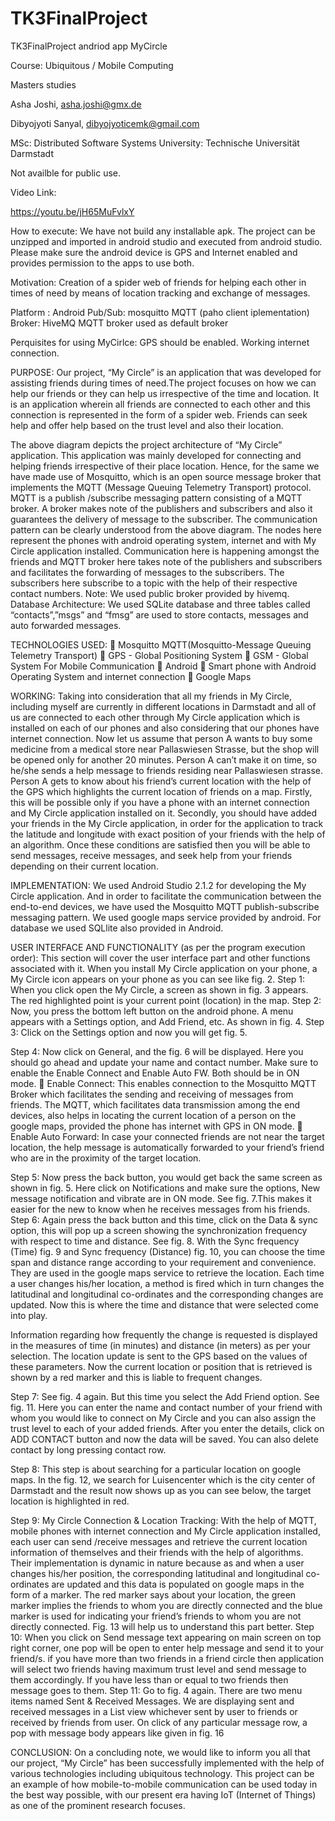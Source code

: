 # TK3FinalProject
TK3FinalProject andriod app MyCircle

Course: Ubiquitous / Mobile Computing

Masters studies

Asha Joshi, asha.joshi@gmx.de

Dibyojyoti Sanyal, dibyojyoticemk@gmail.com 

MSc: Distributed Software Systems University: Technische Universität Darmstadt

Not availble for public use. 

Video Link:

https://youtu.be/jH65MuFvlxY

How to execute:
We have not build any installable apk. The project can be unzipped and imported in android studio and executed from android studio.
Please make sure the android device is GPS and Internet enabled and provides permission to the apps to use both.

Motivation:
Creation of a spider web of friends for helping each other in times of need by means of location tracking and exchange of messages.

Platform : Android
Pub/Sub: mosquitto MQTT (paho client iplementation)
Broker: HiveMQ MQTT broker used as default broker

Perquisites for using MyCirlce:
GPS should be enabled.
Working internet connection.

PURPOSE: Our project, “My Circle” is an application that was developed for assisting friends during times of need.The project focuses on how we can help our friends or they can help us irrespective of the time and location. It is an application wherein all friends are connected to each other and this connection is represented in the form of a spider web. Friends can seek help and offer help based on the trust level and also their location. 

The above diagram depicts the project architecture of “My Circle” application. This application was mainly developed for connecting and helping friends irrespective of their place location. Hence, for the same we have made use of Mosquitto, which is an open source message broker that implements the MQTT (Message Queuing Telemetry Transport) protocol. MQTT is a publish /subscribe messaging pattern consisting of a MQTT broker. A broker makes note of the publishers and subscribers and also it guarantees the delivery of message to the subscriber. The communication pattern can be clearly understood from the above diagram. The nodes here represent the phones with android operating system, internet and with My Circle application installed. Communication here is happening amongst the friends and MQTT broker here takes note of the publishers and subscribers and facilitates the forwarding of messages to the subscribers. The subscribers here subscribe to a topic with the help of their respective contact numbers. Note: We used public broker provided by hivemq. 
Database Architecture: We used SQLite database and three tables called “contacts”,”msgs” and “fmsg” are used to store contacts, messages and auto forwarded messages.   

TECHNOLOGIES USED:  Mosquitto MQTT(Mosquitto-Message Queuing Telemetry Transport)  GPS - Global Positioning System  GSM - Global System For Mobile Communication  Android  Smart phone with Android Operating System and internet connection  Google Maps  

WORKING: Taking into consideration that all my friends in My Circle, including myself are currently in different locations in Darmstadt and all of us are connected to each other through My Circle application which is installed on each of our phones and also considering that our phones have internet connection. Now let us assume that person A wants to buy some medicine from a medical store near Pallaswiesen Strasse, but the shop will be opened only for another 20 minutes. Person A can’t make it on time, so he/she sends a help message to friends residing near Pallaswiesen strasse. Person A 
gets to know about his friend’s current location with the help of the GPS which highlights the current location of friends on a map. Firstly, this will be possible only if you have a phone with an internet connection and My Circle application installed on it. Secondly, you should have added your friends in the My Circle application, in order for the application to track the latitude and longitude with exact position of your friends with the help of an algorithm. Once these conditions are satisfied then you will be able to send messages, receive messages, and seek help from your friends depending on their current location. 

IMPLEMENTATION: We used Android Studio 2.1.2 for developing the My Circle application. And in order to facilitate the communication between the end-to-end devices, we have used the Mosquitto MQTT publish-subscribe messaging pattern. We used google maps service provided by android. For database we used SQLlite also provided in Android.   

USER INTERFACE AND FUNCTIONALITY (as per the program execution order): This section will cover the user interface part and other functions associated with it. When you install My Circle application on your phone, a My Circle icon appears on your phone as you can see like fig. 2.  Step 1: When you click open the My Circle, a screen as shown in fig. 3 appears. The red highlighted point is your current point (location) in the map. Step 2: Now, you press the bottom left button on the android phone. A menu appears with a Settings option, and Add Friend, etc. As shown in fig. 4. Step 3: Click on the Settings option and now you will get fig. 5. 

Step 4: Now click on General, and the fig. 6 will be displayed. Here you should go ahead and update your name and contact number. Make sure to enable the Enable Connect and Enable Auto FW. Both should be in ON mode. 
 Enable Connect: This enables connection to the Mosquitto MQTT Broker which facilitates the sending and receiving of messages from friends. The MQTT, which facilitates data transmission among the end devices, also helps in locating the current location of a person on the google maps, provided the phone has internet with GPS in ON mode.   Enable Auto Forward: In case your connected friends are not near the target location, the help message is automatically forwarded to your friend’s friend who are in the proximity of the target location. 
  
Step 5: Now press the back button, you would get back the same screen as shown in fig. 5. Here click on Notifications and make sure the options, New message notification and vibrate are in ON mode. See fig. 7.This makes it easier for the new to know when he receives messages from his friends. Step 6: Again press the back button and this time, click on the Data & sync option, this will pop up a screen showing the synchronization frequency with respect to time and distance. See fig. 8. With the Sync frequency (Time) fig. 9 and Sync frequency (Distance) fig. 10, you can choose the time span and distance range according to your requirement and convenience. They are used in the google maps service to retrieve the location. Each time a user changes his/her location, a method is fired which in turn changes the latitudinal and longitudinal co-ordinates and the corresponding changes are updated. Now this is where the time and distance that were selected come into play. 

Information regarding how frequently the change is requested is displayed in the measures of time (in minutes) and distance (in meters) as per your selection. The location update is sent to the GPS based on the values of these parameters. Now the current location or position that is retrieved is shown by a red marker and this is liable to frequent changes. 

Step 7: See fig. 4 again. But this time you select the Add Friend option. See fig. 11. Here you can enter the name and contact number of your friend with whom you would like to connect on My Circle and you can also assign the trust level to each of your added friends. After you enter the details, click on ADD CONTACT button and now the data will be saved. You can also delete contact by long pressing contact row. 

Step 8: This step is about searching for a particular location on google maps. In the fig. 12, we search for Luisencenter which is the city center of Darmstadt and the result now shows up as you can see below, the target location is highlighted in red. 

Step 9: My Circle Connection & Location Tracking: With the help of MQTT, mobile phones with internet connection and My Circle application installed, each user can send /receive messages and retrieve the current location information of themselves and their friends with the help of algorithms. Their implementation is dynamic in nature because as and when a user changes his/her position, the corresponding latitudinal and longitudinal co-ordinates are updated and this data is populated on google maps in the form of a marker. The red marker says about your location, the green marker implies the friends to whom you are directly connected and the blue marker is used for indicating your friend’s friends to whom you are not directly connected. Fig. 13 will help us to understand this part better. 
Step 10: When you click on Send message text appearing on main screen on top right corner, one pop will be open to enter help message and send it to your friend/s. if you have more than two friends in a friend circle then application will select two friends having maximum trust level and send message to them accordingly. If you have less than or equal to two friends then message goes to them. Step 11: Go to fig. 4 again. There are two menu items named Sent & Received Messages. We are displaying sent and received messages in a List view whichever sent by user to friends or received by friends from user. On click of any particular message row, a pop with message body appears like given in fig. 16  

CONCLUSION: On a concluding note, we would like to inform you all that our project, “My Circle” has been successfully implemented with the help of various technologies including ubiquitous technology. This project can be an example of how mobile-to-mobile communication can be used today in the best way possible, with our present era having IoT (Internet of Things) as one of the prominent research focuses. 
